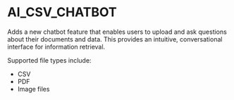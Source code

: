 # AI_CSV_CHATBOT
Adds a new chatbot feature that enables users to upload and ask questions about their documents and data. This provides an intuitive, conversational interface for information retrieval.

Supported file types include:
- CSV
- PDF
- Image files
